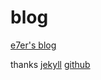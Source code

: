 # blog
[e7er's blog](https://e7er.github.io/blog/)

thanks [jekyll](http://jekyllcn.com/) [github](https://github.com/)